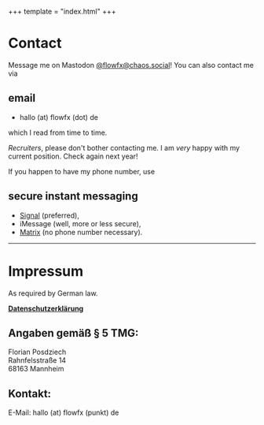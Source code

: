 +++
template = "index.html"
+++

# Contact

Message me on Mastodon <a rel="me" href="https://chaos.social/@flowfx"
title="Look me up on mastodon!">@flowfx@chaos.social</a>! You can also contact me via

## email

- hallo (at) <span style="display: none">don't spam me</span> flowfx (dot) <span style="display: none">really, please don't</span> de

which I read from time to time.

_Recruiters_, please don't bother contacting me. I am _very_ happy with my current position. Check again next year!

If you happen to have my phone number, use

## secure instant messaging

- [Signal](https://whispersystems.org/) (preferred),
- iMessage (well, more or less secure),
- [Matrix](https://matrix.to/#/@flowfx:freiburg.social) (no phone number necessary).

---

<a name="impressum"></a>

# Impressum

As required by German law.

**[Datenschutzerklärung](link://slug/datenschutz)**

## Angaben gemäß § 5 TMG:

Florian Posdziech  
Rahnfelsstraße 14  
68163 Mannheim

## Kontakt:

E-Mail:
hallo (at) <span style="display: none">don't spam me</span> flowfx (punkt) <span style="display: none">really, please don't</span> de<br>
